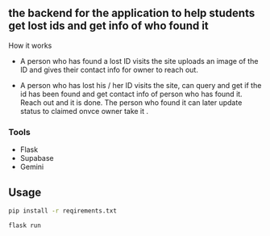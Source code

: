 ## the backend for the application to help students get lost ids and get info of who found it

How it works
- A person who has found a lost ID visits the site uploads an image of the ID and gives their contact info for owner to reach out.

- A person who has lost his / her ID visits the site, can query and get if the id has been found and get contact info of person who has found it. Reach out and it is done. The person who found it can later update status to claimed onvce owner take it .
### Tools
- Flask
- Supabase
- Gemini

## Usage
```sh
pip install -r reqirements.txt

flask run
```
